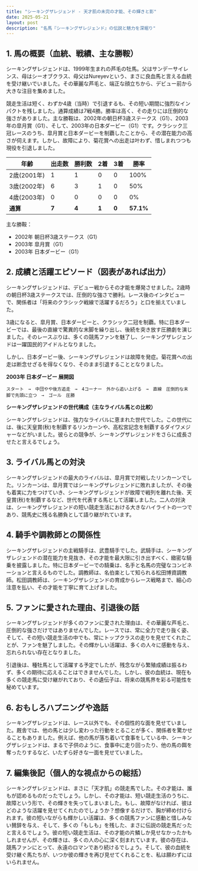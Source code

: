 ```yaml
---
title: "シーキングザレジェンド - 天才肌の未完の才能、その輝きと影"
date: 2025-05-21
layout: post
description: "名馬『シーキングザレジェンド』の伝説と魅力を深堀り"
---
```


## 1. 馬の概要（血統、戦績、主な勝鞍）

シーキングザレジェンドは、1999年生まれの芦毛の牡馬。父はサンデーサイレンス、母はシーオブクラス、母父はNureyevという、まさに良血馬と言える血統を受け継いでいました。その華麗な芦毛と、端正な顔立ちから、デビュー前から大きな注目を集めました。

競走生活は短く、わずか4歳（当時）で引退するも、その短い期間に強烈なインパクトを残しました。通算成績は7戦4勝。勝率は高く、その走りには圧倒的な強さがありました。主な勝鞍は、2002年の朝日杯3歳ステークス（G1）、2003年の皐月賞（G1）、そして、2003年の日本ダービー（G1）です。クラシック三冠レースのうち、皐月賞と日本ダービーを制覇したことから、その潜在能力の高さが伺えます。しかし、故障により、菊花賞への出走は叶わず、惜しまれつつも現役を引退しました。

| 年齢 | 出走数 | 勝利数 | 2着 | 3着 | 勝率 |
|---|---|---|---|---|---|
| 2歳(2001年) | 1 | 1 | 0 | 0 | 100% |
| 3歳(2002年) | 6 | 3 | 1 | 0 | 50% |
| 4歳(2003年) | 0 | 0 | 0 | 0 | 0% |
| **通算** | **7** | **4** | **1** | **0** | **57.1%** |


主な勝鞍：

* 2002年 朝日杯3歳ステークス（G1）
* 2003年 皐月賞（G1）
* 2003年 日本ダービー（G1）


## 2. 成績と活躍エピソード（図表があれば出力）

シーキングザレジェンドは、デビュー戦からその才能を爆発させました。2歳時の朝日杯3歳ステークスでは、圧倒的な強さで勝利。レース後のインタビューで、関係者は「将来のクラシック戦線で活躍するだろう」と口を揃えていました。

3歳になると、皐月賞、日本ダービーと、クラシック二冠を制覇。特に日本ダービーでは、最後の直線で驚異的な末脚を繰り出し、後続を突き放す圧勝劇を演じました。そのレースぶりは、多くの競馬ファンを魅了し、シーキングザレジェンドは一躍国民的アイドルとなりました。

しかし、日本ダービー後、シーキングザレジェンドは故障を発症。菊花賞への出走は断念せざるを得なくなり、そのまま引退することとなりました。


**2003年 日本ダービー 展開図**

```
スタート　→　中団やや後方追走　→　4コーナー　外から追い上げる　→　直線　圧倒的な末脚で先頭に立つ　→　ゴール　圧勝
```

**シーキングザレジェンドの世代構成（主なライバル馬との比較）**

シーキングザレジェンドは、強力なライバルに恵まれた世代でした。この世代には、後に天皇賞(秋)を制覇するリンカーンや、高松宮記念を制覇するダイワメジャーなどがいました。彼らとの競争が、シーキングザレジェンドをさらに成長させたと言えるでしょう。


## 3. ライバル馬との対決

シーキングザレジェンドの最大のライバルは、皐月賞で対戦したリンカーンでした。リンカーンは、皐月賞ではシーキングザレジェンドに敗れましたが、その後も着実に力をつけていき、シーキングザレジェンドが故障で戦列を離れた後、天皇賞(秋)を制覇するなど、世代を代表する馬として活躍しました。二人の対決は、シーキングザレジェンドの短い競走生活における大きなハイライトの一つであり、競馬史に残る名勝負として語り継がれています。


## 4. 騎手や調教師との関係性

シーキングザレジェンドの主戦騎手は、武豊騎手でした。武騎手は、シーキングザレジェンドの潜在能力を見抜き、その才能を最大限に引き出すべく、緻密な騎乗を披露しました。特に日本ダービーでの騎乗は、名手と名馬の完璧なコンビネーションと言えるものでした。調教師は、名伯楽として知られる松田博資調教師。松田調教師は、シーキングザレジェンドの育成からレース戦略まで、細心の注意を払い、その才能を丁寧に育て上げました。


## 5. ファンに愛された理由、引退後の話

シーキングザレジェンドが多くのファンに愛された理由は、その華麗な芦毛と、圧倒的な強さだけではありませんでした。レースでは、常に全力で走り抜く姿、そして、その短い競走生活の中でも、常にトップクラスの走りを見せてくれたことが、ファンを魅了しました。その輝かしい活躍は、多くの人々に感動を与え、忘れられない存在となりました。

引退後は、種牡馬として活躍する予定でしたが、残念ながら繁殖成績は振るわず、多くの期待に応えることはできませんでした。しかし、彼の血統は、現在も多くの競走馬に受け継がれており、その遺伝子は、将来の競馬界を彩る可能性を秘めています。


## 6. おもしろハプニングや逸話

シーキングザレジェンドは、レース以外でも、その個性的な面を見せていました。厩舎では、他の馬とは少し変わった行動をとることが多く、関係者を驚かせることもありました。例えば、他の馬が落ち着いて食事をしている中、シーキングザレジェンドは、まるで子供のように、食事中に走り回ったり、他の馬の餌を奪ったりするなど、いたずら好きな一面を見せていました。


## 7. 編集後記（個人的な視点からの総括）

シーキングザレジェンドは、まさに「天才肌」の競走馬でした。その才能は、誰もが認めるものだったでしょう。しかし、その才能は、短い競走生活のうちに、故障という形で、その輝きを失ってしまいました。もし、故障がなければ、彼はどのような活躍を見せてくれたのでしょうか？想像するだけで、胸が締め付けられます。彼の短いながらも輝かしい活躍は、多くの競馬ファンに感動と惜しみない賛辞を与え、そして、多くの「もしも」を残した、まさに伝説の競走馬だったと言えるでしょう。彼の短い競走生活は、その才能の片鱗しか見せなかったかもしれませんが、その輝きは、多くの人の心に深く刻まれています。彼の存在は、競馬ファンにとって、永遠のロマンであり続けるでしょう。そして、彼の血統を受け継ぐ馬たちが、いつか彼の輝きを再び見せてくれることを、私は願わずにはいられません。
